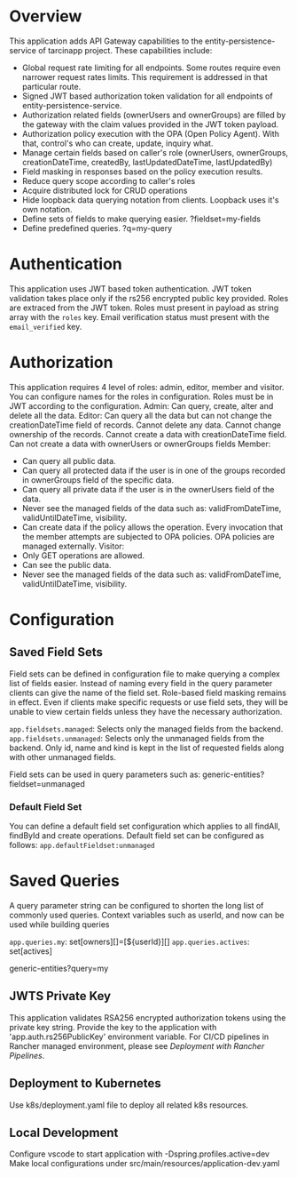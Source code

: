 # Overview
This application adds API Gateway capabilities to the entity-persistence-service of tarcinapp project. These capabilities include:
* Global request rate limiting for all endpoints. Some routes require even narrower request rates limits. This requirement is addressed in that particular route.
* Signed JWT based authorization token validation for all endpoints of entity-persistence-service.
* Authorization related fields (ownerUsers and ownerGroups) are filled by the gateway with the claim values provided in the JWT token payload.
* Authorization policy execution with the OPA (Open Policy Agent). With that, control's who can create, update, inquiry what.
* Manage certain fields based on caller's role (ownerUsers, ownerGroups, creationDateTime, createdBy, lastUpdatedDateTime, lastUpdatedBy)
* Field masking in responses based on the policy execution results.
* Reduce query scope according to caller's roles
* Acquire distributed lock for CRUD operations
* Hide loopback data querying notation from clients. Loopback uses it's own notation.
* Define sets of fields to make querying easier. ?fieldset=my-fields
* Define predefined queries. ?q=my-query
# Authentication
This application uses JWT based token authentication. JWT token validation takes place only if the rs256 encrypted public key provided. Roles are extraced from the JWT token. Roles must present in payload as string array with the `roles` key. Email verification status must present with the `email_verified` key.
# Authorization
This application requires 4 level of roles: admin, editor, member and visitor. You can configure names for the roles in configuration. Roles must be in JWT according to the configuration.
Admin: Can query, create, alter and delete all the data.
Editor: Can query all the data but can not change the creationDateTime field of records. Cannot delete any data.  Cannot change ownership of the records. Cannot create a data with creationDateTime field. Can not create a data with ownerUsers or ownerGroups fields
Member: 
* Can query all public data.
* Can query all protected data if the user is in one of the groups recorded in ownerGroups field of the specific data.
* Can query all private data if the user is in the ownerUsers field of the data.
* Never see the managed fields of the data such as: validFromDateTime, validUntilDateTime, visibility.
* Can create data if the policy allows the operation. Every invocation that the member attempts are subjected to OPA policies. OPA policies are managed externally. 
Visitor:
* Only GET operations are allowed.
* Can see the public data.
* Never see the managed fields of the data such as: validFromDateTime, validUntilDateTime, visibility.

# Configuration
## Saved Field Sets
Field sets can be defined in configuration file to make querying a complex list of fields easier. Instead of naming every field in the query parameter clients can give the name of the field set.
Role-based field masking remains in effect. Even if clients make specific requests or use field sets, they will be unable to view certain fields unless they have the necessary authorization.

`app.fieldsets.managed`: Selects only the managed fields from the backend.
`app.fieldsets.unmanaged`: Selects only the unmanaged fields from the backend. Only id, name and kind is kept in the list of requested fields along with other unmanaged fields.

Field sets can be used in query parameters such as:
generic-entities?fieldset=unmanaged

### Default Field Set
You can define a default field set configuration which applies to all findAll, findById and create operations. Default field set can be configured as follows:
`app.defaultFieldset:unmanaged`

# Saved Queries
A query parameter string can be configured to shorten the long list of commonly used queries. Context variables such as userId, and now can be used while building queries

`app.queries.my`: set[owners][]=[${userId}][]
`app.queries.actives`: set[actives]

generic-entities?query=my

## JWTS Private Key
This application validates RSA256 encrypted authorization tokens using the private key string. Provide the key to the application with 'app.auth.rs256PublicKey' environment variable. For CI/CD pipelines in Rancher managed environment, please see *Deployment with Rancher Pipelines*.
## Deployment to Kubernetes
Use k8s/deployment.yaml file to deploy all related k8s resources.

## Local Development
Configure vscode to start application with -Dspring.profiles.active=dev
Make local configurations under src/main/resources/application-dev.yaml